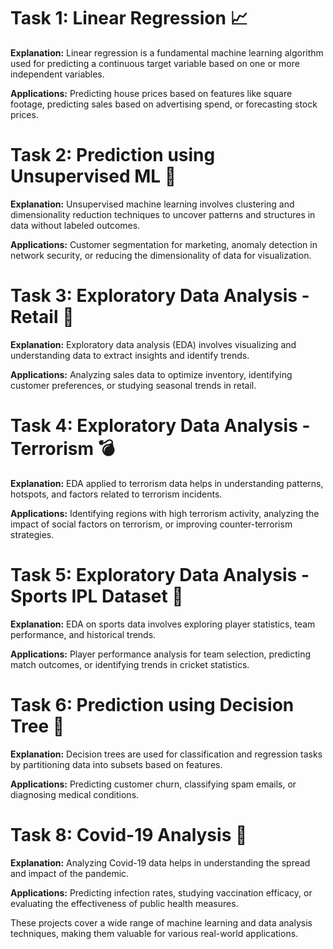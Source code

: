 

# Task 1: Linear Regression 📈

**Explanation:** Linear regression is a fundamental machine learning algorithm used for predicting a continuous target variable based on one or more independent variables.

**Applications:** Predicting house prices based on features like square footage, predicting sales based on advertising spend, or forecasting stock prices.

# Task 2: Prediction using Unsupervised ML 🤖

**Explanation:** Unsupervised machine learning involves clustering and dimensionality reduction techniques to uncover patterns and structures in data without labeled outcomes.

**Applications:** Customer segmentation for marketing, anomaly detection in network security, or reducing the dimensionality of data for visualization.

# Task 3: Exploratory Data Analysis - Retail 🛒

**Explanation:** Exploratory data analysis (EDA) involves visualizing and understanding data to extract insights and identify trends.

**Applications:** Analyzing sales data to optimize inventory, identifying customer preferences, or studying seasonal trends in retail.

# Task 4: Exploratory Data Analysis - Terrorism 💣

**Explanation:** EDA applied to terrorism data helps in understanding patterns, hotspots, and factors related to terrorism incidents.

**Applications:** Identifying regions with high terrorism activity, analyzing the impact of social factors on terrorism, or improving counter-terrorism strategies.

# Task 5: Exploratory Data Analysis - Sports IPL Dataset 🏏

**Explanation:** EDA on sports data involves exploring player statistics, team performance, and historical trends.

**Applications:** Player performance analysis for team selection, predicting match outcomes, or identifying trends in cricket statistics.

# Task 6: Prediction using Decision Tree 🌳

**Explanation:** Decision trees are used for classification and regression tasks by partitioning data into subsets based on features.

**Applications:** Predicting customer churn, classifying spam emails, or diagnosing medical conditions.

# Task 8: Covid-19 Analysis 🦠

**Explanation:** Analyzing Covid-19 data helps in understanding the spread and impact of the pandemic.

**Applications:** Predicting infection rates, studying vaccination efficacy, or evaluating the effectiveness of public health measures.

These projects cover a wide range of machine learning and data analysis techniques, making them valuable for various real-world applications.
